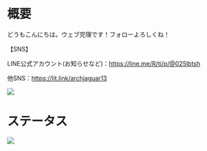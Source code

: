 # 概要

どうもこんにちは。ウェブ完理です！フォローよろしくね！

【SNS】

LINE公式アカウント(お知らせなど)：https://line.me/R/ti/p/@025lbtsh

他SNS：https://lit.link/archjaguar13


![](http://github-profile-summary-cards.vercel.app/api/cards/repos-per-language?username=archjaguar13&theme=github)


# ステータス
![](http://github-profile-summary-cards.vercel.app/api/cards/stats?username=pocketpoem24493&theme=github)
